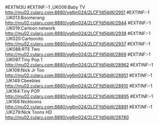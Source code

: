 #EXTM3U
#EXTINF:-1 ,UK006:Baby TV
http://mu02.cularu.com:8880/yg6m024/2LCFYd5jbW/2951
#EXTINF:-1 ,UK013:Boomerang
http://mu02.cularu.com:8880/yg6m024/2LCFYd5jbW/2944
#EXTINF:-1 ,UK019:Cartoon network
http://mu02.cularu.com:8880/yg6m024/2LCFYd5jbW/2938
#EXTINF:-1 ,UK020:Cartoonito
http://mu02.cularu.com:8880/yg6m024/2LCFYd5jbW/2937
#EXTINF:-1 ,UK088:RTE Two
http://mu02.cularu.com:8880/yg6m024/2LCFYd5jbW/2869
#EXTINF:-1 ,UK097:Tiny Pop   1
http://mu02.cularu.com:8880/yg6m024/2LCFYd5jbW/28962
#EXTINF:-1 ,UK108:Nick Jr Too
http://mu02.cularu.com:8880/yg6m024/2LCFYd5jbW/28951
#EXTINF:-1 ,UK149:Cbeebies
http://mu02.cularu.com:8880/yg6m024/2LCFYd5jbW/28910
#EXTINF:-1 ,UK164:Tiny POP
http://mu02.cularu.com:8880/yg6m024/2LCFYd5jbW/28895
#EXTINF:-1 ,UK168:Nicktoons
http://mu02.cularu.com:8880/yg6m024/2LCFYd5jbW/28891
#EXTINF:-1 ,UK279:Nick Toons HD
http://mu02.cularu.com:8880/yg6m024/2LCFYd5jbW/28780
